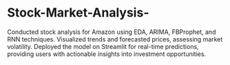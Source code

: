 # Stock-Market-Analysis-
Conducted stock analysis for Amazon using EDA, ARIMA, FBProphet, and RNN techniques. Visualized trends and forecasted prices, assessing market volatility. Deployed the model on Streamlit for real-time predictions, providing users with actionable insights into investment opportunities.
